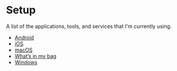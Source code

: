 # Setup

A list of the applications, tools, and services that I'm currently using.

-   [Android][2]
-   [iOS][3]
-   [macOS][4]
-   [What’s in my bag][1]
-   [Windows][5]

[1]: bag.md "What stuff do I carry in my bag"

[2]: android.md

[3]: ios.md

[4]: macos.md

[5]: windows.md
